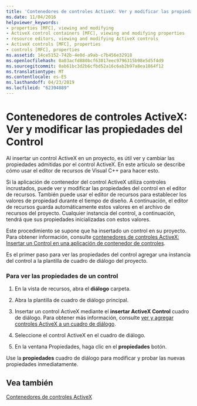 ```yaml
---
title: 'Contenedores de controles ActiveX: Ver y modificar las propiedades del Control'
ms.date: 11/04/2016
helpviewer_keywords:
- properties [MFC], viewing and modifying
- ActiveX control containers [MFC], viewing and modifying properties
- resource editors, viewing and modifying ActiveX controls
- ActiveX controls [MFC], properties
- controls [MFC], properties
ms.assetid: 14ce5152-742b-4e0d-a9ab-c7b456e32918
ms.openlocfilehash: 0a03acfd880bcf63017eec9796315b98e5d5f4d9
ms.sourcegitcommit: 0ab61bc3d2b6cfbd52a16c6ab2b97a8ea1864f12
ms.translationtype: MT
ms.contentlocale: es-ES
ms.lasthandoff: 04/23/2019
ms.locfileid: "62394889"
---
```

# <a name="activex-control-containers-viewing-and-modifying-control-properties"></a>Contenedores de controles ActiveX: Ver y modificar las propiedades del Control

Al insertar un control ActiveX en un proyecto, es útil ver y cambiar las propiedades admitidas por el control ActiveX. En este artículo se describe cómo usar el editor de recursos de Visual C++ para hacer esto.

Si la aplicación de contenedor del control ActiveX utiliza controles incrustados, puede ver y modificar las propiedades del control en el editor de recursos. También puede usar el editor de recursos para establecer los valores de propiedad durante el tiempo de diseño. A continuación, el editor de recursos guarda automáticamente estos valores en el archivo de recursos del proyecto. Cualquier instancia del control, a continuación, tendrá que sus propiedades inicializadas con estos valores.

Este procedimiento se supone que ha insertado un control en su proyecto. Para obtener información, consulte [contenedores de controles ActiveX: Insertar un Control en una aplicación de contenedor de controles](../mfc/inserting-a-control-into-a-control-container-application.md).

Es el primer paso para ver las propiedades del control agregar una instancia del control a la plantilla de cuadro de diálogo del proyecto.

### <a name="to-view-the-properties-of-a-control"></a>Para ver las propiedades de un control

1. En la vista de recursos, abra el **diálogo** carpeta.

1. Abra la plantilla de cuadro de diálogo principal.

1. Insertar un control ActiveX mediante el **insertar ActiveX Control** cuadro de diálogo. Para obtener más información, consulte [ver y agregar controles ActiveX a un cuadro de diálogo](../windows/viewing-and-adding-activex-controls-to-a-dialog-box.md).

1. Seleccione el control ActiveX en el cuadro de diálogo.

1. En la ventana Propiedades, haga clic en el **propiedades** botón.

Use la **propiedades** cuadro de diálogo para modificar y probar las nuevas propiedades inmediatamente.

## <a name="see-also"></a>Vea también

[Contenedores de controles ActiveX](../mfc/activex-control-containers.md)
